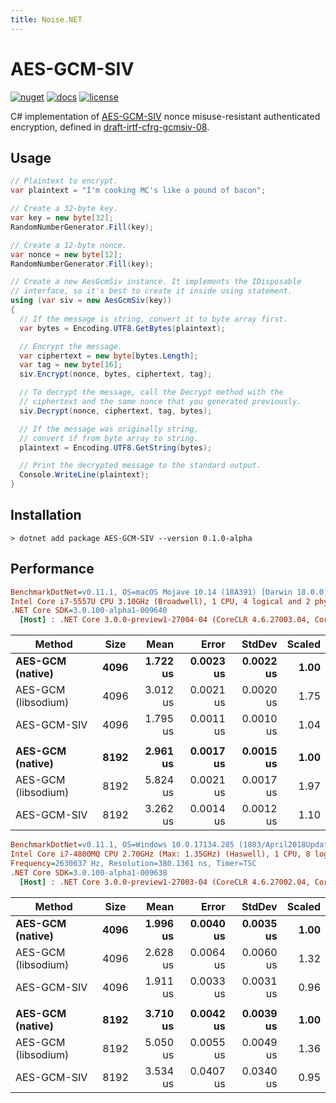 ```yaml
---
title: Noise.NET
---
```


# AES-GCM-SIV

[![nuget][nuget-shield]][nuget-link]
[![docs][docs-shield]][docs-link]
[![license][license-shield]][license-link]

C# implementation of [AES-GCM-SIV] nonce misuse-resistant authenticated encryption,
defined in [draft-irtf-cfrg-gcmsiv-08].

[nuget-shield]: https://img.shields.io/nuget/v/AES-GCM-SIV.svg
[nuget-link]: https://www.nuget.org/packages/AES-GCM-SIV
[docs-shield]: https://img.shields.io/badge/docs-API-orange.svg?style=flat
[docs-link]: https://metalnem.github.io/aes-gcm-siv/api/Cryptography.AesGcmSiv.html
[license-shield]: https://img.shields.io/badge/license-MIT-blue.svg?style=flat
[license-link]: https://github.com/metalnem/aes-gcm-siv/blob/master/LICENSE
[AES-GCM-SIV]: https://eprint.iacr.org/2017/168.pdf
[draft-irtf-cfrg-gcmsiv-08]: https://tools.ietf.org/html/draft-irtf-cfrg-gcmsiv-08

## Usage

```csharp
// Plaintext to encrypt.
var plaintext = "I'm cooking MC's like a pound of bacon";

// Create a 32-byte key.
var key = new byte[32];
RandomNumberGenerator.Fill(key);

// Create a 12-byte nonce.
var nonce = new byte[12];
RandomNumberGenerator.Fill(key);

// Create a new AesGcmSiv instance. It implements the IDisposable
// interface, so it's best to create it inside using statement.
using (var siv = new AesGcmSiv(key))
{
  // If the message is string, convert it to byte array first.
  var bytes = Encoding.UTF8.GetBytes(plaintext);

  // Encrypt the message.
  var ciphertext = new byte[bytes.Length];
  var tag = new byte[16];
  siv.Encrypt(nonce, bytes, ciphertext, tag);

  // To decrypt the message, call the Decrypt method with the
  // ciphertext and the same nonce that you generated previously.
  siv.Decrypt(nonce, ciphertext, tag, bytes);

  // If the message was originally string,
  // convert if from byte array to string.
  plaintext = Encoding.UTF8.GetString(bytes);

  // Print the decrypted message to the standard output.
  Console.WriteLine(plaintext);
}
```

## Installation

```
> dotnet add package AES-GCM-SIV --version 0.1.0-alpha
```

## Performance

``` ini
BenchmarkDotNet=v0.11.1, OS=macOS Mojave 10.14 (18A391) [Darwin 18.0.0]
Intel Core i7-5557U CPU 3.10GHz (Broadwell), 1 CPU, 4 logical and 2 physical cores
.NET Core SDK=3.0.100-alpha1-009640
  [Host] : .NET Core 3.0.0-preview1-27004-04 (CoreCLR 4.6.27003.04, CoreFX 4.6.27003.02), 64bit RyuJIT
```
|                Method | Size |     Mean |     Error |    StdDev | Scaled |
|---------------------- |----- |---------:|----------:|----------:|-------:|
|    **AES-GCM (native)** | **4096** | **1.722 us** | **0.0023 us** | **0.0022 us** |   **1.00** |
| AES-GCM (libsodium) | 4096 | 3.012 us | 0.0021 us | 0.0020 us |   1.75 |
|           AES-GCM-SIV | 4096 | 1.795 us | 0.0011 us | 0.0010 us |   1.04 |
|                       |      |          |           |           |        |
|    **AES-GCM (native)** | **8192** | **2.961 us** | **0.0017 us** | **0.0015 us** |   **1.00** |
| AES-GCM (libsodium) | 8192 | 5.824 us | 0.0021 us | 0.0017 us |   1.97 |
|           AES-GCM-SIV | 8192 | 3.262 us | 0.0014 us | 0.0012 us |   1.10 |


``` ini
BenchmarkDotNet=v0.11.1, OS=Windows 10.0.17134.285 (1803/April2018Update/Redstone4)
Intel Core i7-4800MQ CPU 2.70GHz (Max: 1.35GHz) (Haswell), 1 CPU, 8 logical and 4 physical cores
Frequency=2630637 Hz, Resolution=380.1361 ns, Timer=TSC
.NET Core SDK=3.0.100-alpha1-009638
  [Host] : .NET Core 3.0.0-preview1-27003-04 (CoreCLR 4.6.27002.04, CoreFX 4.6.27002.03), 64bit RyuJIT
```
|                Method | Size |     Mean |     Error |    StdDev | Scaled |
|---------------------- |----- |---------:|----------:|----------:|-------:|
|    **AES-GCM (native)** | **4096** | **1.996 us** | **0.0040 us** | **0.0035 us** |   **1.00** |
| AES-GCM (libsodium) | 4096 | 2.628 us | 0.0064 us | 0.0060 us |   1.32 |
|           AES-GCM-SIV | 4096 | 1.911 us | 0.0033 us | 0.0031 us |   0.96 |
|                       |      |          |           |           |        |
|    **AES-GCM (native)** | **8192** | **3.710 us** | **0.0042 us** | **0.0039 us** |   **1.00** |
| AES-GCM (libsodium) | 8192 | 5.050 us | 0.0055 us | 0.0049 us |   1.36 |
|           AES-GCM-SIV | 8192 | 3.534 us | 0.0407 us | 0.0340 us |   0.95 |
